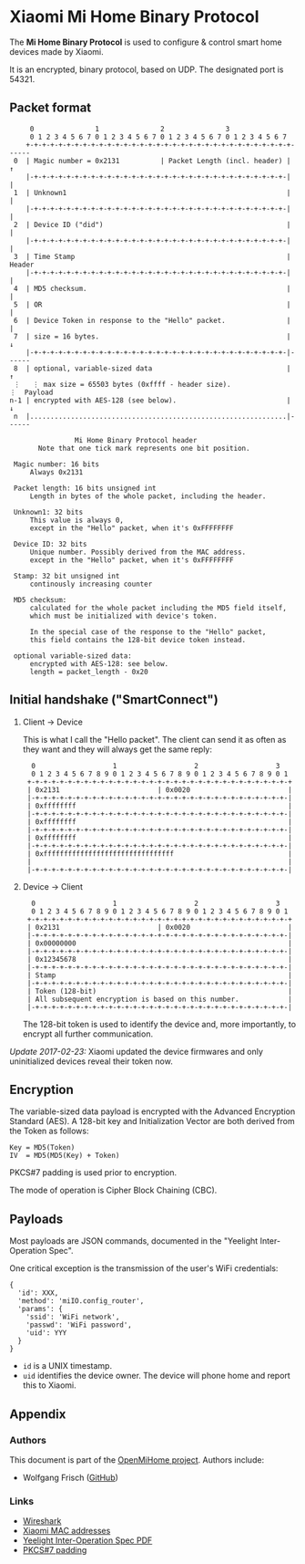 # Xiaomi Mi Home Binary Protocol

The **Mi Home Binary Protocol** is used to configure & control smart home devices made by Xiaomi.

It is an encrypted, binary protocol, based on UDP. The designated port is 54321.

## Packet format

         0               1               2               3   
         0 1 2 3 4 5 6 7 0 1 2 3 4 5 6 7 0 1 2 3 4 5 6 7 0 1 2 3 4 5 6 7
        +-+-+-+-+-+-+-+-+-+-+-+-+-+-+-+-+-+-+-+-+-+-+-+-+-+-+-+-+-+-+-+-+------
     0  | Magic number = 0x2131          | Packet Length (incl. header) |    ↑
        |-+-+-+-+-+-+-+-+-+-+-+-+-+-+-+-+-+-+-+-+-+-+-+-+-+-+-+-+-+-+-+-|    |
     1  | Unknown1                                                      |    |
        |-+-+-+-+-+-+-+-+-+-+-+-+-+-+-+-+-+-+-+-+-+-+-+-+-+-+-+-+-+-+-+-|    |
     2  | Device ID ("did")                                             |    |   
        |-+-+-+-+-+-+-+-+-+-+-+-+-+-+-+-+-+-+-+-+-+-+-+-+-+-+-+-+-+-+-+-|    |
     3  | Time Stamp                                                    |  Header
        |-+-+-+-+-+-+-+-+-+-+-+-+-+-+-+-+-+-+-+-+-+-+-+-+-+-+-+-+-+-+-+-|    |
     4  | MD5 checksum.                                                 |    |
     5  | OR                                                            |    |
     6  | Device Token in response to the "Hello" packet.               |    |
     7  | size = 16 bytes.                                              |    ↓
        |-+-+-+-+-+-+-+-+-+-+-+-+-+-+-+-+-+-+-+-+-+-+-+-+-+-+-+-+-+-+-+-|------
     8  | optional, variable-sized data                                 |    ↑
     ⋮   ⋮ max size = 65503 bytes (0xffff - header size).                ⋮  Payload
    n-1 | encrypted with AES-128 (see below).                           |    ↓
     n  |...............................................................|------
    
                    Mi Home Binary Protocol header
           Note that one tick mark represents one bit position.
     
     Magic number: 16 bits
         Always 0x2131
         
     Packet length: 16 bits unsigned int
         Length in bytes of the whole packet, including the header.
      
     Unknown1: 32 bits
         This value is always 0,
         except in the "Hello" packet, when it's 0xFFFFFFFF
         
     Device ID: 32 bits
         Unique number. Possibly derived from the MAC address.
         except in the "Hello" packet, when it's 0xFFFFFFFF
 
     Stamp: 32 bit unsigned int
         continously increasing counter
         
     MD5 checksum:
         calculated for the whole packet including the MD5 field itself,
         which must be initialized with device's token.
         
         In the special case of the response to the "Hello" packet,
         this field contains the 128-bit device token instead.
     
     optional variable-sized data:
         encrypted with AES-128: see below.
         length = packet_length - 0x20
          

## Initial handshake ("SmartConnect")

1. Client → Device

	This is what I call the "Hello packet". The client can send it as often as 
	they want and they will always get the same reply:
	
         0                   1                   2                   3   
         0 1 2 3 4 5 6 7 8 9 0 1 2 3 4 5 6 7 8 9 0 1 2 3 4 5 6 7 8 9 0 1 
        +-+-+-+-+-+-+-+-+-+-+-+-+-+-+-+-+-+-+-+-+-+-+-+-+-+-+-+-+-+-+-+-+
        | 0x2131                        | 0x0020                        |
        |-+-+-+-+-+-+-+-+-+-+-+-+-+-+-+-+-+-+-+-+-+-+-+-+-+-+-+-+-+-+-+-|
        | 0xffffffff                                                    |
        |-+-+-+-+-+-+-+-+-+-+-+-+-+-+-+-+-+-+-+-+-+-+-+-+-+-+-+-+-+-+-+-|
        | 0xffffffff                                                    |
        |-+-+-+-+-+-+-+-+-+-+-+-+-+-+-+-+-+-+-+-+-+-+-+-+-+-+-+-+-+-+-+-|
        | 0xffffffff                                                    |
        |-+-+-+-+-+-+-+-+-+-+-+-+-+-+-+-+-+-+-+-+-+-+-+-+-+-+-+-+-+-+-+-|
        | 0xffffffffffffffffffffffffffffffff                            |
        |                                                               |
        |-+-+-+-+-+-+-+-+-+-+-+-+-+-+-+-+-+-+-+-+-+-+-+-+-+-+-+-+-+-+-+-|
      

2. Device → Client

         0                   1                   2                   3   
         0 1 2 3 4 5 6 7 8 9 0 1 2 3 4 5 6 7 8 9 0 1 2 3 4 5 6 7 8 9 0 1 
        +-+-+-+-+-+-+-+-+-+-+-+-+-+-+-+-+-+-+-+-+-+-+-+-+-+-+-+-+-+-+-+-+
        | 0x2131                        | 0x0020                        |
        |-+-+-+-+-+-+-+-+-+-+-+-+-+-+-+-+-+-+-+-+-+-+-+-+-+-+-+-+-+-+-+-|
        | 0x00000000                                                    |
        |-+-+-+-+-+-+-+-+-+-+-+-+-+-+-+-+-+-+-+-+-+-+-+-+-+-+-+-+-+-+-+-|
        | 0x12345678                                                    |
        |-+-+-+-+-+-+-+-+-+-+-+-+-+-+-+-+-+-+-+-+-+-+-+-+-+-+-+-+-+-+-+-|
        | Stamp                                                         |
        |-+-+-+-+-+-+-+-+-+-+-+-+-+-+-+-+-+-+-+-+-+-+-+-+-+-+-+-+-+-+-+-|
        | Token (128-bit)                                               |
        | All subsequent encryption is based on this number.            |
        |-+-+-+-+-+-+-+-+-+-+-+-+-+-+-+-+-+-+-+-+-+-+-+-+-+-+-+-+-+-+-+-|
       
	The 128-bit token is used to identify the device and, more importantly, to 
	encrypt all further communication.

*Update 2017-02-23:* Xiaomi updated the device firmwares and only 
uninitialized devices reveal their token now. 

## Encryption
The variable-sized data payload is encrypted with the Advanced Encryption 
Standard (AES). A 128-bit key and Initialization Vector are both derived from 
the Token as follows:

    Key = MD5(Token)
    IV  = MD5(MD5(Key) + Token)
    
PKCS#7 padding is used prior to encryption.

The mode of operation is Cipher Block Chaining (CBC).

## Payloads
Most payloads are JSON commands, documented in the "Yeelight Inter-Operation 
Spec".

One critical exception is the transmission of the user's WiFi credentials:

    {
      'id': XXX, 
      'method': 'miIO.config_router',
      'params': {
        'ssid': 'WiFi network',
        'passwd': 'WiFi password',
        'uid': YYY
      }
    }

* `id` is a UNIX timestamp.
* `uid` identifies the device owner. The device will phone home and report this to Xiaomi.



## Appendix
### Authors
This document is part of the [OpenMiHome project](https://github.com/openmihome). Authors include:

 * Wolfgang Frisch ([GitHub](https://github.com/wfr))
 
### Links
 * [Wireshark](https://www.wireshark.org/)
 * [Xiaomi MAC addresses](http://hwaddress.com/company/xiaomi-communications-co-ltd)
 * [Yeelight Inter-Operation Spec PDF](http://www.yeelight.com/download/Yeelight_Inter-Operation_Spec.pdf)
 * [PKCS#7 padding](https://en.wikipedia.org/wiki/Padding_\(cryptography\)#PKCS7)

